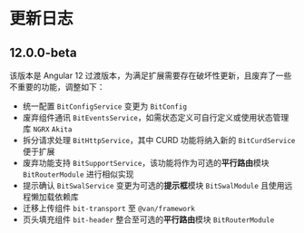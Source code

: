 # 更新日志

## 12.0.0-beta

该版本是 Angular 12 过渡版本，为满足扩展需要存在破坏性更新，且废弃了一些不重要的功能，调整如下：

- 统一配置 `BitConfigService` 变更为 `BitConfig`
- 废弃组件通讯 `BitEventsService`，如需状态定义可自行定义或使用状态管理库 `NGRX` `Akita`
- 拆分请求处理 `BitHttpService`，其中 CURD 功能将纳入新的 `BitCurdService` 便于扩展
- 废弃功能支持 `BitSupportService`，该功能将作为可选的**平行路由**模块 `BitRouterModule` 进行相似实现
- 提示确认 `BitSwalService` 变更为可选的**提示框**模块 `BitSwalModule` 且使用远程懒加载依赖库
- 迁移上传组件 `bit-transport` 至 `@van/framework`
- 页头填充组件 `bit-header` 整合至可选的**平行路由**模块 `BitRouterModule`
